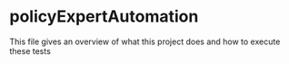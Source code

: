 # policyExpertAutomation
This file gives an overview of what this project does and how to execute these tests
